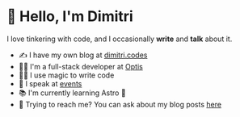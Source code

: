 # 👋 Hello, I'm Dimitri

I love tinkering with code, and I occasionally **write** and **talk** about it.

- ✍️  I have my own blog at [dimitri.codes](https://dimitri.codes/)
- 👨‍💻  I'm a full-stack developer at [Optis](https://github.com/optis)
- 🧙‍♂️  I use magic to write code
- 🎤  I speak at [events](https://dimitri.codes/speaking/)
- 📚  I'm currently learning Astro 🚀
- 💬  Trying to reach me? You can ask about my blog posts [here](https://github.com/g00glen00b/dimitri.codes/issues)
